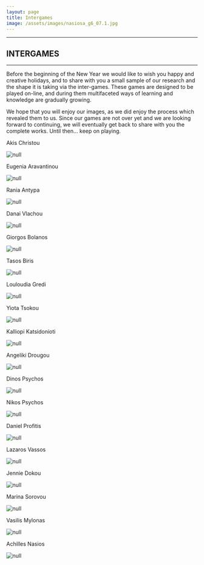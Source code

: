 ```yaml
---
layout: page
title: Intergames
image: /assets/images/nasiosa_g6_07.1.jpg
---
```

- - -

## **INTERGAMES**

- - -
Before the beginning of the New Year we would like to wish you happy and creative holidays, and to share with you a small sample of our research and the shape it is taking via the inter-games.
These games are designed to be played on-line, and during them multifaceted ways of learning and knowledge are gradually growing.

We hope that you will enjoy our images, as we did enjoy the process which revealed them to us.
Since our games are not over yet and we are looking forward to continuing, we will eventually get back to share with you the complete works.
Until then… keep on playing.

Akis Christou

![null](/assets/images/christoua_i-g.jpg)

Eugenia Aravantinou

![null](/assets/images/aravantinoue-i-g.jpg)

Rania Antypa

![null](/assets/images/antypar_i_g.jpg)

Danai Vlachou

![null](/assets/images/vlachoud_i-g.jpg)

Giorgos Bolanos

![null](/assets/images/bolanosg_i-g.jpg)

Tasos Biris

![null](/assets/images/birisa_g9pr..jpg)

Louloudia Gredi

![null](/assets/images/gredilou-i-g.jpg)

Yiota Tsokou

![null](/assets/images/tsokoug_i-g.jpg)

Kalliopi Katsidonioti

![null](/assets/images/katsidoniotik_i-g.jpg)

Angeliki Drougou

![null](/assets/images/drougoua_gpr.jpg)

Dinos Psychos

![null](/assets/images/psichosd_i-g.jpg)

Nikos Psychos

![null](/assets/images/psichosn_i-g.jpg)

Daniel Profitis

![null](/assets/images/profitisd-i-g.jpg)

Lazaros Vassos

![null](/assets/images/vassosl-i-g.jpg)

Jennie Dokou

![null](/assets/images/dokouj-i-g.jpg)

Marina Sorovou

![null](/assets/images/sorovoum-i-g.jpg)

Vasilis Mylonas

![null](/assets/images/mylonasv-i-g.jpg)

Achilles Nasios

![null](/assets/images/nasiosa_i-g.jpg)
